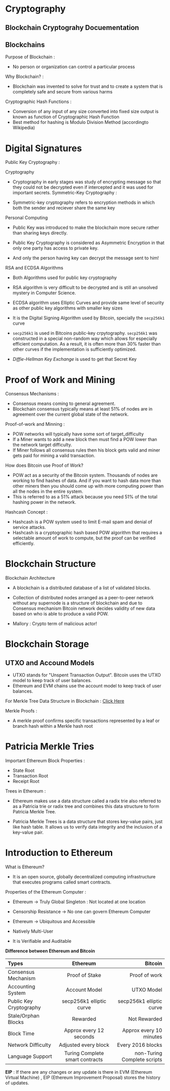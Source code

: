 # Cryptography

## Blockchain Cryptograhy Docuementation

## Blockchains

Purpose of Blockchain :

- No person or organization can control a particular process

Why Blockchain? :

- Blockchain was invented to solve for trust and to create a system that is completely safe and secure from various harms

Cryptographic Hash Functions :

- Conversion of any input of any size converted into fixed size output is known as function of Cryptographic Hash Function
- Best method for hashing is Modulo Division Method (accordingto Wikipedia)

# Digital Signatures

Public Key Cryptography :

Cryptography

- Cryptography in early stages was study of encrypting message so that they could not be decrypted even if intercepted and it was used for important secrets.
  Symmetric-Key Cryptography :

- Symmetric-key cryptography refers to encryption methods in which both the sender and reciever share the same key

Personal Computing

- Public Key was introduced to make the blockchain more secure rather than sharing keys directly.

- Public Key Cryptography is considered as Asymmetric Encryption in that only one party has access to private key.

- And only the person having key can decrypt the message sent to him!

RSA and ECDSA Algorithms

- Both Algorithms used for public key cryptography

- RSA algorithm is very difficult to be decrypted and is still an unsolved mystery in Computer Science.

- ECDSA algorithm uses Elliptic Curves and provide same level of security as other public key algorithms with smaller key sizes

- It is the Digital Signing Algorithm used by Bitcoin, specially the `secp256k1` curve

- `secp256k1` is used in Bitcoins public-key crpytography. `secp256k1` was constructed in a special non-random way which allows for especially efficient computation. As a result, it is often more than 30% faster than other curves if the implementation is sufficiently optimized.

- _Diffie-Hellman Key Exchange_ is used to get that Secret Key

# Proof of Work and Mining

Consensus Mechanisms :

- Consensus means coming to general agreement.
- Blockchain consensus typically means at least 51% of nodes are in agreement over the current global state of the network.

Proof-of-work and Minning :

- POW networks will typically have some sort of target_difficulty
- If a Miner wants to add a new block then must find a POW lower than the network target difficulty.
- If Miner follows all consensus rules then his block gets valid and miner gets paid for mining a valid transaction.

How does Bitcoin use Proof of Work?

- POW act as a security of the Bitcoin system. Thousands of nodes are working to find hashes of data. And if you want to hash data more than other miners then you should come up with more computing power than all the nodes in the entire system.
- This is referred to as a 51% attack because you need 51% of the total hashing power in the network.

Hashcash Concept :

- Hashcash is a POW system used to limit E-mail spam and denial of service attacks.
- Hashcash is a cryptographic hash based POW algorithm that requires a selectable amount of work to compute, but the proof can be verified efficiently.

# Blockchain Structure

Blockchain Architecture

- A blockchain is a distributed database of a list of validated blocks.
- Collection of distributed nodes arranged as a peer-to-peer network without any supernode is a structure of blockchain and due to Consensus mechanism Bitcoin network decides validity of new data based on who is able to produce a valid POW.

- Mallory : Crypto term of malicious actor!

# Blockchain Storage

## UTXO and Accound Models

- UTXO stands for "Unspent Transaction Output". Bitcoin uses the UTXO model to keep track of user balances.
- Ethereum and EVM chains use the account model to keep track of user balances.

For Merkle Tree Data Structure in Blockchain : [Click Here](https://www.linkedin.com/posts/aadit-palande-839a8b22a_blockchain-cryptocurrency-bitcoin-activity-7016400048452169728-1Dne?utm_source=share&utm_medium=member_desktop)

Merkle Proofs :

- A merkle proof confirms specific transactions represented by a leaf or branch hash within a Merkle hash root

# Patricia Merkle Tries

Important Ethereum Block Properties :

- State Root
- Transaction Root
- Receipt Root

Trees in Ethereum :

- Ethereum makes use a data structure called a radix trie also referred to as a Patricia trie or radix tree and combines this data structure to form Patricia Merkle Tree.

- Patricia Merkle Trees is a data structure that stores key-value pairs, just like hash table. It allows us to verify data integrity and the inclusion of a key-value pair.

# Introduction to Ethereum

What is Ethereum?

- It is an open source, globally decentralized computing infrastructure that executes programs called smart contracts.

Properties of the Ethereum Computer :

- Ethereum -> Truly Global Singleton : Not located at one location

- Censorship Resistance -> No one can govern Ethereum Computer

- Ethereum -> Ubiquitous and Accessible

- Natively Multi-User

- It is Verifiable and Auditable

**Difference between Ethereum and Bitcoin**

| Types                   |            Ethereum             |                     Bitcoin |
| :---------------------- | :-----------------------------: | --------------------------: |
| Consensus Mechanism     |         Proof of Stake          |               Proof of work |
| Accounting System       |          Account Model          |                  UTXO Model |
| Public Key Cryptography |    secp256k1 elliptic curve     |    secp256k1 elliptic curve |
| Stale/Orphan Blocks     |            Rewarded             |                Not Rewarded |
| Block Time              |     Approx every 12 seconds     |     Approx every 10 minutes |
| Network Difficulty      |      Adjusted every block       |           Every 2016 blocks |
| Language Support        | Turing Complete smart contracts | non-Turing Complete scripts |

**EIP** :
If there are any changes or any update is there in EVM (Ethereum Virtual Machine) , EIP (Ethereum Improvement Proposal) stores the history of updates.
